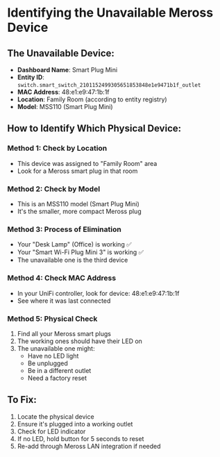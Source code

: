 # Identifying the Unavailable Meross Device

## The Unavailable Device:
- **Dashboard Name**: Smart Plug Mini
- **Entity ID**: `switch.smart_switch_2101152499305651853848e1e9471b1f_outlet`
- **MAC Address**: 48:e1:e9:47:1b:1f
- **Location**: Family Room (according to entity registry)
- **Model**: MSS110 (Smart Plug Mini)

## How to Identify Which Physical Device:

### Method 1: Check by Location
- This device was assigned to "Family Room" area
- Look for a Meross smart plug in that room

### Method 2: Check by Model
- This is an MSS110 model (Smart Plug Mini)
- It's the smaller, more compact Meross plug

### Method 3: Process of Elimination
- Your "Desk Lamp" (Office) is working ✅
- Your "Smart Wi-Fi Plug Mini 3" is working ✅
- The unavailable one is the third device

### Method 4: Check MAC Address
- In your UniFi controller, look for device: 48:e1:e9:47:1b:1f
- See where it was last connected

### Method 5: Physical Check
1. Find all your Meross smart plugs
2. The working ones should have their LED on
3. The unavailable one might:
   - Have no LED light
   - Be unplugged
   - Be in a different outlet
   - Need a factory reset

## To Fix:
1. Locate the physical device
2. Ensure it's plugged into a working outlet
3. Check for LED indicator
4. If no LED, hold button for 5 seconds to reset
5. Re-add through Meross LAN integration if needed